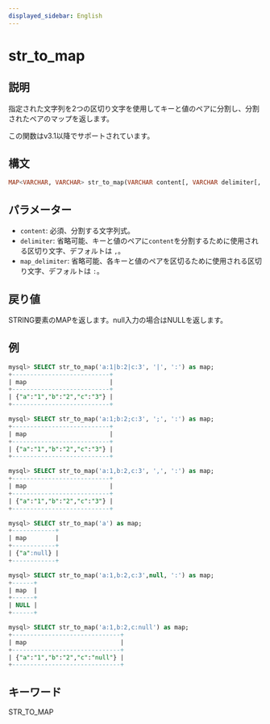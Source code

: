 ```yaml
---
displayed_sidebar: English
---
```


# str_to_map

## 説明

指定された文字列を2つの区切り文字を使用してキーと値のペアに分割し、分割されたペアのマップを返します。

この関数はv3.1以降でサポートされています。

## 構文

```Haskell
MAP<VARCHAR, VARCHAR> str_to_map(VARCHAR content[, VARCHAR delimiter[, VARCHAR map_delimiter]])
```

## パラメーター

- `content`: 必須、分割する文字列式。
- `delimiter`: 省略可能、キーと値のペアに`content`を分割するために使用される区切り文字、デフォルトは `,`。
- `map_delimiter`: 省略可能、各キーと値のペアを区切るために使用される区切り文字、デフォルトは `:`。

## 戻り値

STRING要素のMAPを返します。null入力の場合はNULLを返します。

## 例

```SQL
mysql> SELECT str_to_map('a:1|b:2|c:3', '|', ':') as map;
+---------------------------+
| map                       |
+---------------------------+
| {"a":"1","b":"2","c":"3"} |
+---------------------------+

mysql> SELECT str_to_map('a:1;b:2;c:3', ';', ':') as map;
+---------------------------+
| map                       |
+---------------------------+
| {"a":"1","b":"2","c":"3"} |
+---------------------------+

mysql> SELECT str_to_map('a:1,b:2,c:3', ',', ':') as map;
+---------------------------+
| map                       |
+---------------------------+
| {"a":"1","b":"2","c":"3"} |
+---------------------------+

mysql> SELECT str_to_map('a') as map;
+------------+
| map        |
+------------+
| {"a":null} |
+------------+

mysql> SELECT str_to_map('a:1,b:2,c:3',null, ':') as map;
+------+
| map  |
+------+
| NULL |
+------+

mysql> SELECT str_to_map('a:1,b:2,c:null') as map;
+------------------------------+
| map                          |
+------------------------------+
| {"a":"1","b":"2","c":"null"} |
+------------------------------+
```

## キーワード

STR_TO_MAP
